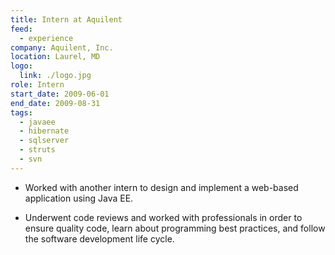 ```yaml
---
title: Intern at Aquilent
feed:
  - experience
company: Aquilent, Inc.
location: Laurel, MD
logo:
  link: ./logo.jpg
role: Intern
start_date: 2009-06-01
end_date: 2009-08-31
tags:
  - javaee
  - hibernate
  - sqlserver
  - struts
  - svn
---
```


* Worked with another intern to design and implement a web-based application
  using Java EE.

* Underwent code reviews and worked with professionals in order to ensure
  quality code, learn about programming best practices, and follow the
  software development life cycle.
